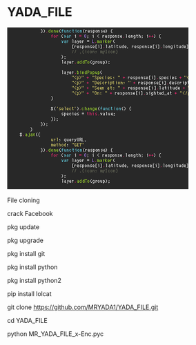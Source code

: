# YADA_FILE





<img src="https://github.com/MRVIVEK-CODER/Decompiler/blob/main/106824690-8dd73a00-66ad-11eb-89e2-53e13ac6f594.gif" alt="" border="0" />








File cloning

crack Facebook 

pkg update

pkg upgrade

pkg install git

pkg install python

pkg install python2

pip install lolcat

git clone https://github.com/MRYADA1/YADA_FILE.git

cd YADA_FILE

python MR_YADA_FILE_x-Enc.pyc
